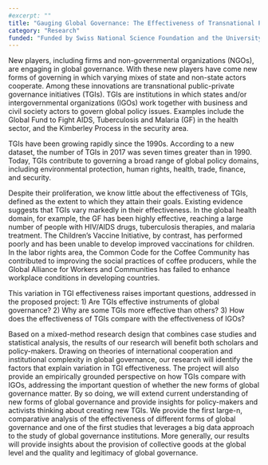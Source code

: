 ```yaml
---
#excerpt: ""
title: "Gauging Global Governance: The Effectiveness of Transnational Public-Private Governance Initiatives and Intergovernmental Organizations"
category: "Research"
funded: "Funded by Swiss National Science Foundation and the University of St. Gallen"
---
```

New players, including firms and non-governmental organizations (NGOs), are engaging in global governance. With these new players have come new forms of governing in which varying mixes of state and non-state actors cooperate. Among these innovations are transnational public-private governance initiatives (TGIs). TGIs are institutions in which states and/or intergovernmental organizations (IGOs) work together with business and civil society actors to govern global policy issues. Examples include the Global Fund to Fight AIDS, Tuberculosis and Malaria (GF) in the health sector, and the Kimberley Process in the security area.

TGIs have been growing rapidly since the 1990s. According to a new dataset, the number of TGIs in 2017 was seven times greater than in 1990. Today, TGIs contribute to governing a broad range of global policy domains, including environmental protection, human rights, health, trade, finance, and security.

Despite their proliferation, we know little about the effectiveness of TGIs, defined as the extent to which they attain their goals. Existing evidence suggests that TGIs vary markedly in their effectiveness. In the global health domain, for example, the GF has been highly effective, reaching a large number of people with HIV/AIDS drugs, tuberculosis therapies, and malaria treatment. The Children’s Vaccine Initiative, by contrast, has performed poorly and has been unable to develop improved vaccinations for children. In the labor rights area, the Common Code for the Coffee Community has contributed to improving the social practices of coffee producers, while the Global Alliance for Workers and Communities has failed to enhance workplace conditions in developing countries.

This variation in TGI effectiveness raises important questions, addressed in the proposed project: 1) Are TGIs effective instruments of global governance? 2) Why are some TGIs more effective than others? 3) How does the effectiveness of TGIs compare with the effectiveness of IGOs?

Based on a mixed-method research design that combines case studies and statistical analysis, the results of our research will benefit both scholars and policy-makers. Drawing on theories of international cooperation and institutional complexity in global governance, our research will identify the factors that explain variation in TGI effectiveness. The project will also provide an empirically grounded perspective on how TGIs compare with IGOs, addressing the important question of whether the new forms of global governance matter. By so doing, we will extend current understanding of new forms of global governance and provide insights for policy-makers and activists thinking about creating new TGIs. We provide the first large-n, comparative analysis of the effectiveness of different forms of global governance and one of the first studies that leverages a big data approach to the study of global governance institutions. More generally, our results will provide insights about the provision of collective goods at the global level and the quality and legitimacy of global governance.
